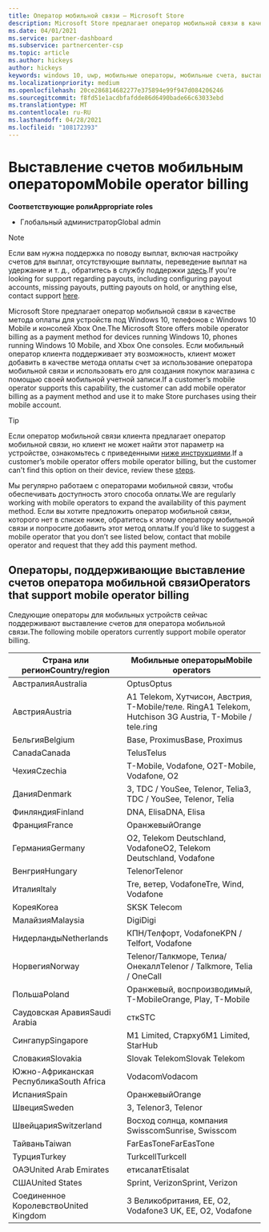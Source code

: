 ```yaml
---
title: Оператор мобильной связи — Microsoft Store
description: Microsoft Store предлагает оператор мобильной связи в качестве метода оплаты для мобильных операторов, которые поддерживают эту возможность.
ms.date: 04/01/2021
ms.service: partner-dashboard
ms.subservice: partnercenter-csp
ms.topic: article
ms.author: hickeys
author: hickeys
keywords: windows 10, uwp, мобильные операторы, мобильные счета, выставление счетов мобильным оператором
ms.localizationpriority: medium
ms.openlocfilehash: 20ce286814682277e375894e99f947d084206246
ms.sourcegitcommit: f8fd51e1acdbfafdde86d6490bade66c63033ebd
ms.translationtype: MT
ms.contentlocale: ru-RU
ms.lasthandoff: 04/28/2021
ms.locfileid: "108172393"
---
```

# <a name="mobile-operator-billing"></a><span data-ttu-id="b21b8-104">Выставление счетов мобильным оператором</span><span class="sxs-lookup"><span data-stu-id="b21b8-104">Mobile operator billing</span></span>

<span data-ttu-id="b21b8-105">**Соответствующие роли**</span><span class="sxs-lookup"><span data-stu-id="b21b8-105">**Appropriate roles**</span></span>

- <span data-ttu-id="b21b8-106">Глобальный администратор</span><span class="sxs-lookup"><span data-stu-id="b21b8-106">Global admin</span></span>

> [!NOTE]
> <span data-ttu-id="b21b8-107">Если вам нужна поддержка по поводу выплат, включая настройку счетов для выплат, отсутствующие выплаты, переведение выплат на удержание и т. д., обратитесь в службу поддержки [здесь](https://developer.microsoft.com/windows/support).</span><span class="sxs-lookup"><span data-stu-id="b21b8-107">If you're looking for support regarding payouts, including configuring payout accounts, missing payouts, putting payouts on hold, or anything else, contact support [here](https://developer.microsoft.com/windows/support).</span></span>

<span data-ttu-id="b21b8-108">Microsoft Store предлагает оператор мобильной связи в качестве метода оплаты для устройств под Windows 10, телефонов с Windows 10 Mobile и консолей Xbox One.</span><span class="sxs-lookup"><span data-stu-id="b21b8-108">The Microsoft Store offers mobile operator billing as a payment method for devices running Windows 10, phones running Windows 10 Mobile, and Xbox One consoles.</span></span> <span data-ttu-id="b21b8-109">Если мобильный оператор клиента поддерживает эту возможность, клиент может добавить в качестве метода оплаты счет за использование оператора мобильной связи и использовать его для создания покупок магазина с помощью своей мобильной учетной записи.</span><span class="sxs-lookup"><span data-stu-id="b21b8-109">If a customer’s mobile operator supports this capability, the customer can add mobile operator billing as a payment method and use it to make Store purchases using their mobile account.</span></span>

> [!TIP]
> <span data-ttu-id="b21b8-110">Если оператор мобильной связи клиента предлагает оператор мобильной связи, но клиент не может найти этот параметр на устройстве, ознакомьтесь с приведенными [ниже инструкциями](https://support.microsoft.com/instantanswers/b25d6dd6-fb8b-3710-1e13-4d30eb01b51f).</span><span class="sxs-lookup"><span data-stu-id="b21b8-110">If a customer’s mobile operator offers mobile operator billing, but the customer can't find this option on their device, review these [steps](https://support.microsoft.com/instantanswers/b25d6dd6-fb8b-3710-1e13-4d30eb01b51f).</span></span>

<span data-ttu-id="b21b8-111">Мы регулярно работаем с операторами мобильной связи, чтобы обеспечивать доступность этого способа оплаты.</span><span class="sxs-lookup"><span data-stu-id="b21b8-111">We are regularly working with mobile operators to expand the availability of this payment method.</span></span> <span data-ttu-id="b21b8-112">Если вы хотите предложить оператор мобильной связи, которого нет в списке ниже, обратитесь к этому оператору мобильной связи и попросите добавить этот метод оплаты.</span><span class="sxs-lookup"><span data-stu-id="b21b8-112">If you’d like to suggest a mobile operator that you don’t see listed below, contact that mobile operator and request that they add this payment method.</span></span>

## <a name="operators-that-support-mobile-operator-billing"></a><span data-ttu-id="b21b8-113">Операторы, поддерживающие выставление счетов оператора мобильной связи</span><span class="sxs-lookup"><span data-stu-id="b21b8-113">Operators that support mobile operator billing</span></span>

<span data-ttu-id="b21b8-114">Следующие операторы для мобильных устройств сейчас поддерживают выставление счетов для оператора мобильной связи.</span><span class="sxs-lookup"><span data-stu-id="b21b8-114">The following mobile operators currently support mobile operator billing.</span></span>

| <span data-ttu-id="b21b8-115">Страна или регион</span><span class="sxs-lookup"><span data-stu-id="b21b8-115">Country/region</span></span>       | <span data-ttu-id="b21b8-116">Мобильные операторы</span><span class="sxs-lookup"><span data-stu-id="b21b8-116">Mobile operators</span></span>                                        |
|----------------------|---------------------------------------------------------|
| <span data-ttu-id="b21b8-117">Австралия</span><span class="sxs-lookup"><span data-stu-id="b21b8-117">Australia</span></span>            | <span data-ttu-id="b21b8-118">Optus</span><span class="sxs-lookup"><span data-stu-id="b21b8-118">Optus</span></span>                                                   |
| <span data-ttu-id="b21b8-119">Австрия</span><span class="sxs-lookup"><span data-stu-id="b21b8-119">Austria</span></span>              | <span data-ttu-id="b21b8-120">A1 Telekom, Хутчисон, Австрия, T-Mobile/теле. Ring</span><span class="sxs-lookup"><span data-stu-id="b21b8-120">A1 Telekom, Hutchison 3G Austria, T-Mobile / tele.ring</span></span>  |
| <span data-ttu-id="b21b8-121">Бельгия</span><span class="sxs-lookup"><span data-stu-id="b21b8-121">Belgium</span></span>              | <span data-ttu-id="b21b8-122">Base, Proximus</span><span class="sxs-lookup"><span data-stu-id="b21b8-122">Base, Proximus</span></span>                                          |
| <span data-ttu-id="b21b8-123">Canada</span><span class="sxs-lookup"><span data-stu-id="b21b8-123">Canada</span></span>               | <span data-ttu-id="b21b8-124">Telus</span><span class="sxs-lookup"><span data-stu-id="b21b8-124">Telus</span></span>                                                   |
| <span data-ttu-id="b21b8-125">Чехия</span><span class="sxs-lookup"><span data-stu-id="b21b8-125">Czechia</span></span>              | <span data-ttu-id="b21b8-126">T-Mobile, Vodafone, O2</span><span class="sxs-lookup"><span data-stu-id="b21b8-126">T-Mobile, Vodafone, O2</span></span>                                  |
| <span data-ttu-id="b21b8-127">Дания</span><span class="sxs-lookup"><span data-stu-id="b21b8-127">Denmark</span></span>              | <span data-ttu-id="b21b8-128">3, TDC / YouSee, Telenor, Telia</span><span class="sxs-lookup"><span data-stu-id="b21b8-128">3, TDC / YouSee, Telenor, Telia</span></span>                         |
| <span data-ttu-id="b21b8-129">Финляндия</span><span class="sxs-lookup"><span data-stu-id="b21b8-129">Finland</span></span>              | <span data-ttu-id="b21b8-130">DNA, Elisa</span><span class="sxs-lookup"><span data-stu-id="b21b8-130">DNA, Elisa</span></span>                                              |
| <span data-ttu-id="b21b8-131">Франция</span><span class="sxs-lookup"><span data-stu-id="b21b8-131">France</span></span>               | <span data-ttu-id="b21b8-132">Оранжевый</span><span class="sxs-lookup"><span data-stu-id="b21b8-132">Orange</span></span>                                                  |
| <span data-ttu-id="b21b8-133">Германия</span><span class="sxs-lookup"><span data-stu-id="b21b8-133">Germany</span></span>              | <span data-ttu-id="b21b8-134">O2, Telekom Deutschland, Vodafone</span><span class="sxs-lookup"><span data-stu-id="b21b8-134">O2, Telekom Deutschland, Vodafone</span></span>                       |
| <span data-ttu-id="b21b8-135">Венгрия</span><span class="sxs-lookup"><span data-stu-id="b21b8-135">Hungary</span></span>              | <span data-ttu-id="b21b8-136">Telenor</span><span class="sxs-lookup"><span data-stu-id="b21b8-136">Telenor</span></span>                                                 |
| <span data-ttu-id="b21b8-137">Италия</span><span class="sxs-lookup"><span data-stu-id="b21b8-137">Italy</span></span>                | <span data-ttu-id="b21b8-138">Tre, ветер, Vodafone</span><span class="sxs-lookup"><span data-stu-id="b21b8-138">Tre, Wind, Vodafone</span></span>                                     |
| <span data-ttu-id="b21b8-139">Корея</span><span class="sxs-lookup"><span data-stu-id="b21b8-139">Korea</span></span>                | <span data-ttu-id="b21b8-140">SK</span><span class="sxs-lookup"><span data-stu-id="b21b8-140">SK Telecom</span></span>                                              |
| <span data-ttu-id="b21b8-141">Малайзия</span><span class="sxs-lookup"><span data-stu-id="b21b8-141">Malaysia</span></span>             | <span data-ttu-id="b21b8-142">Digi</span><span class="sxs-lookup"><span data-stu-id="b21b8-142">Digi</span></span>                                                    |
| <span data-ttu-id="b21b8-143">Нидерланды</span><span class="sxs-lookup"><span data-stu-id="b21b8-143">Netherlands</span></span>          | <span data-ttu-id="b21b8-144">КПН/Телфорт, Vodafone</span><span class="sxs-lookup"><span data-stu-id="b21b8-144">KPN / Telfort, Vodafone</span></span>                                 |
| <span data-ttu-id="b21b8-145">Норвегия</span><span class="sxs-lookup"><span data-stu-id="b21b8-145">Norway</span></span>               | <span data-ttu-id="b21b8-146">Telenor/Талкморе, Телиа/Онекалл</span><span class="sxs-lookup"><span data-stu-id="b21b8-146">Telenor / Talkmore, Telia / OneCall</span></span>                     |
| <span data-ttu-id="b21b8-147">Польша</span><span class="sxs-lookup"><span data-stu-id="b21b8-147">Poland</span></span>               | <span data-ttu-id="b21b8-148">Оранжевый, воспроизводимый, T-Mobile</span><span class="sxs-lookup"><span data-stu-id="b21b8-148">Orange, Play, T-Mobile</span></span>                                  |
| <span data-ttu-id="b21b8-149">Саудовская Аравия</span><span class="sxs-lookup"><span data-stu-id="b21b8-149">Saudi Arabia</span></span>         | <span data-ttu-id="b21b8-150">стк</span><span class="sxs-lookup"><span data-stu-id="b21b8-150">STC</span></span>                                                     |
| <span data-ttu-id="b21b8-151">Сингапур</span><span class="sxs-lookup"><span data-stu-id="b21b8-151">Singapore</span></span>            | <span data-ttu-id="b21b8-152">M1 Limited, Стархуб</span><span class="sxs-lookup"><span data-stu-id="b21b8-152">M1 Limited, StarHub</span></span>                                     |
| <span data-ttu-id="b21b8-153">Словакия</span><span class="sxs-lookup"><span data-stu-id="b21b8-153">Slovakia</span></span>             | <span data-ttu-id="b21b8-154">Slovak Telekom</span><span class="sxs-lookup"><span data-stu-id="b21b8-154">Slovak Telekom</span></span>                                          |
| <span data-ttu-id="b21b8-155">Южно-Африканская Республика</span><span class="sxs-lookup"><span data-stu-id="b21b8-155">South Africa</span></span>         | <span data-ttu-id="b21b8-156">Vodacom</span><span class="sxs-lookup"><span data-stu-id="b21b8-156">Vodacom</span></span>                                                 |
| <span data-ttu-id="b21b8-157">Испания</span><span class="sxs-lookup"><span data-stu-id="b21b8-157">Spain</span></span>                | <span data-ttu-id="b21b8-158">Оранжевый</span><span class="sxs-lookup"><span data-stu-id="b21b8-158">Orange</span></span>                                                  |
| <span data-ttu-id="b21b8-159">Швеция</span><span class="sxs-lookup"><span data-stu-id="b21b8-159">Sweden</span></span>               | <span data-ttu-id="b21b8-160">3, Telenor</span><span class="sxs-lookup"><span data-stu-id="b21b8-160">3, Telenor</span></span>                                              |
| <span data-ttu-id="b21b8-161">Швейцария</span><span class="sxs-lookup"><span data-stu-id="b21b8-161">Switzerland</span></span>          | <span data-ttu-id="b21b8-162">Восход солнца, компания Swisscom</span><span class="sxs-lookup"><span data-stu-id="b21b8-162">Sunrise, Swisscom</span></span>                                       |
| <span data-ttu-id="b21b8-163">Тайвань</span><span class="sxs-lookup"><span data-stu-id="b21b8-163">Taiwan</span></span>               | <span data-ttu-id="b21b8-164">FarEasTone</span><span class="sxs-lookup"><span data-stu-id="b21b8-164">FarEasTone</span></span>                                              |
| <span data-ttu-id="b21b8-165">Турция</span><span class="sxs-lookup"><span data-stu-id="b21b8-165">Turkey</span></span>               | <span data-ttu-id="b21b8-166">Turkcell</span><span class="sxs-lookup"><span data-stu-id="b21b8-166">Turkcell</span></span>                                                |
| <span data-ttu-id="b21b8-167">ОАЭ</span><span class="sxs-lookup"><span data-stu-id="b21b8-167">United Arab Emirates</span></span> | <span data-ttu-id="b21b8-168">етисалат</span><span class="sxs-lookup"><span data-stu-id="b21b8-168">Etisalat</span></span>                                                |
| <span data-ttu-id="b21b8-169">США</span><span class="sxs-lookup"><span data-stu-id="b21b8-169">United States</span></span>        | <span data-ttu-id="b21b8-170">Sprint, Verizon</span><span class="sxs-lookup"><span data-stu-id="b21b8-170">Sprint, Verizon</span></span>                                         |
| <span data-ttu-id="b21b8-171">Соединенное Королевство</span><span class="sxs-lookup"><span data-stu-id="b21b8-171">United Kingdom</span></span>       | <span data-ttu-id="b21b8-172">3 Великобритания, EE, O2, Vodafone</span><span class="sxs-lookup"><span data-stu-id="b21b8-172">3 UK, EE, O2, Vodafone</span></span>                                 |
